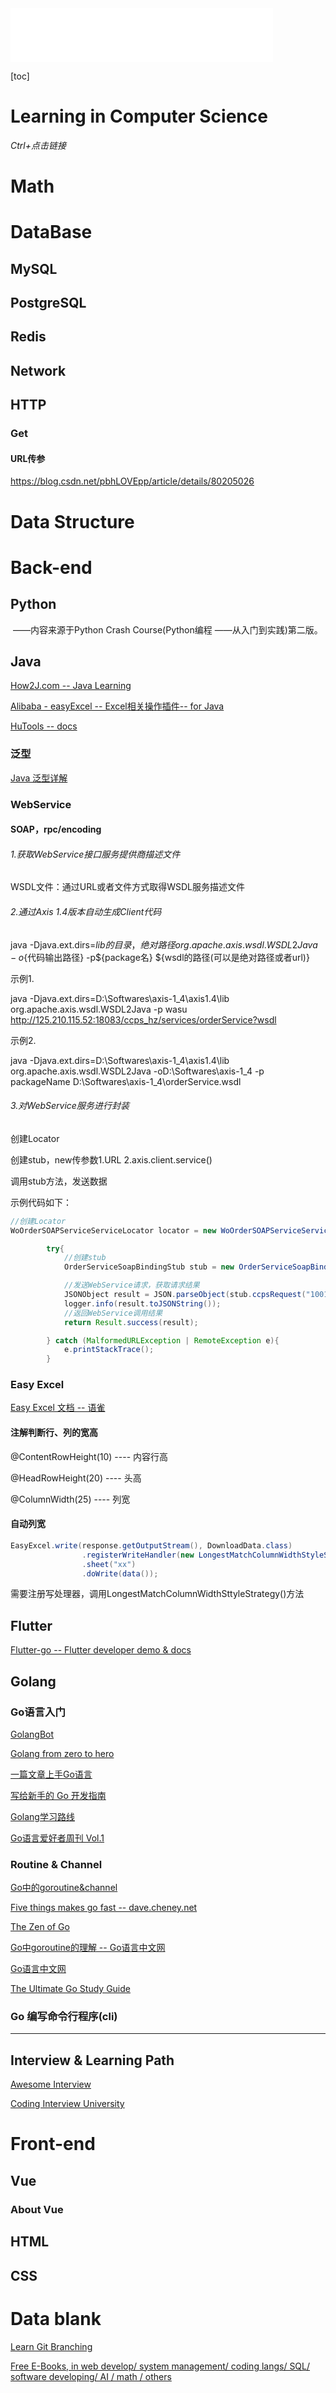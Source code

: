 <iframe frameborder="no" border="0" marginwidth="0" marginheight="0" width="420" height="86" src="//music.163.com/outchain/player?type=2&id=28578763&auto=1&height=66"></iframe>

[toc]



# Learning in Computer Science

*Ctrl+点击链接*



# Math



# DataBase

## MySQL

## PostgreSQL

## Redis

## Network

## HTTP

### Get

#### URL传参

https://blog.csdn.net/pbhLOVEpp/article/details/80205026



# Data Structure



# Back-end

## Python

​					——内容来源于Python Crash Course(Python编程 ——从入门到实践)第二版。



## Java

[How2J.com -- Java Learning](https://how2j.cn/)

[Alibaba - easyExcel -- Excel相关操作插件-- for Java](https://alibaba-easyexcel.github.io/)

[HuTools -- docs](https://www.hutool.cn/docs/#/)

### 泛型

[Java 泛型详解](https://www.cnblogs.com/lbsjs/p/7367908.html)

### WebService

#### SOAP，rpc/encoding

###### 1.获取WebService接口服务提供商描述文件

WSDL文件：通过URL或者文件方式取得WSDL服务描述文件

###### 2.通过Axis 1.4版本自动生成Client代码

java -Djava.ext.dirs=${lib的目录，绝对路径} org.apache.axis.wsdl.WSDL2Java -o${代码输出路径} -p${package名} ${wsdl的路径(可以是绝对路径或者url)}

示例1.

java -Djava.ext.dirs=D:\Softwares\axis-1_4\axis1.4\lib org.apache.axis.wsdl.WSDL2Java -p wasu http://125.210.115.52:18083/ccps_hz/services/orderService?wsdl

示例2.

java -Djava.ext.dirs=D:\Softwares\axis-1_4\axis1.4\lib org.apache.axis.wsdl.WSDL2Java -oD:\Softwares\axis-1_4 -p packageName D:\Softwares\axis-1_4\orderService.wsdl

###### 3.对WebService服务进行封装

创建Locator

创建stub，new传参数1.URL 2.axis.client.service()

调用stub方法，发送数据

示例代码如下：

```Java
//创建Locator
WoOrderSOAPServiceServiceLocator locator = new WoOrderSOAPServiceServiceLocator();

        try{
            //创建stub
            OrderServiceSoapBindingStub stub = new OrderServiceSoapBindingStub(new URL(locator.getorderServiceAddress()), new org.apache.axis.client.Service());

            //发送WebService请求，获取请求结果
            JSONObject result = JSON.parseObject(stub.ccpsRequest("10019",JSON.toJSONString(param)));
            logger.info(result.toJSONString());
            //返回WebService调用结果
            return Result.success(result);

        } catch (MalformedURLException | RemoteException e){
            e.printStackTrace();
        }
```



### Easy Excel

[Easy Excel 文档 -- 语雀](https://www.yuque.com/easyexcel)

#### 注解判断行、列的宽高

@ContentRowHeight(10) ---- 内容行高

@HeadRowHeight(20) ---- 头高

@ColumnWidth(25) ---- 列宽

#### 自动列宽

```java
EasyExcel.write(response.getOutputStream(), DownloadData.class)
                .registerWriteHandler(new LongestMatchColumnWidthStyleStrategy())
                .sheet("xx")
                .doWrite(data());
```

需要注册写处理器，调用LongestMatchColumnWidthSttyleStrategy()方法



## Flutter

[Flutter-go  -- Flutter developer demo & docs](https://github.com/alibaba/flutter-go)



## Golang

### Go语言入门

[GolangBot](https://golangbot.com)

[Golang from zero to hero](https://milapneupane.com.np/2019/07/06/learning-golang-from-zero-to-hero/)

[一篇文章上手Go语言](https://mp.weixin.qq.com/s/BZZYyPMcVayyPyt5ysVSbw)

[写给新手的 Go 开发指南](https://liujiacai.net/blog/2019/07/17/hello-golang/)

[Golang学习路线](https://www.topgoer.com/%E5%BC%80%E6%BA%90/go%E5%AD%A6%E4%B9%A0%E7%BA%BF%E8%B7%AF%E5%9B%BE.html)

[Go语言爱好者周刊 Vol.1](https://studygolang.com/topics/9700)

### Routine & Channel

[Go中的goroutine&channel](https://blog.csdn.net/qq_37463791/article/details/106919860)



[Five things makes go fast -- dave.cheney.net](https://dave.cheney.net/2014/06/07/five-things-that-make-go-fast)

[The Zen of Go](https://the-zen-of-go.netlify.app/)

[Go中goroutine的理解 -- Go语言中文网](https://studygolang.com/articles/19654)

[Go语言中文网](https://studygolang.com/)

[The Ultimate Go Study Guide](https://github.com/hoanhan101/ultimate-go)

### Go 编写命令行程序(cli)



---

## Interview & Learning Path

[Awesome Interview](https://github.com/Awesome-Interview/Awesome-interview#%E5%90%8E%E7%AB%AF)

[Coding Interview University](https://github.com/jwasham/coding-interview-university/blob/main/translations/README-cn.md)



# Front-end

## Vue

### About Vue

## HTML

## CSS



# Data blank

[Learn Git Branching](https://learngitbranching.js.org/?locale=zh_CN)

[Free E-Books, in web develop/ system management/ coding langs/ SQL/ software developing/ AI / math / others](https://github.com/ruanyf/free-books)



